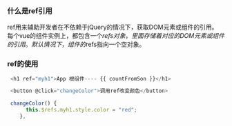 ### 什么是ref引用
ref用来辅助开发者在不依赖于jQuery的情况下，获取DOM元素或组件的引用。
每个vue的组件实例上，都包含一个$refs对象，里面存储着对应的DOM元素或组件的引用。默认情况下，组件的$refs指向一个空对象。

### ref的使用
```js
 <h1 ref="myh1">App 根组件---- {{ countFromSon }}</h1>
 ```

```js
 <button @click="changeColor">调用ref改变颜色</button>
 ```

```js
 changeColor() {
      this.$refs.myh1.style.color = "red";
    },
```
